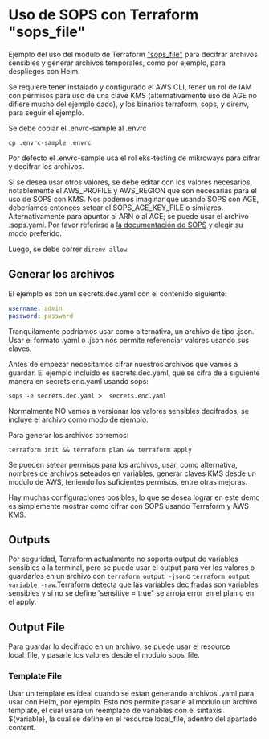 # Uso de SOPS con Terraform "sops_file"

Ejemplo del uso del modulo de Terraform
["sops_file"](https://registry.terraform.io/providers/carlpett/sops/latest/docs/data-sources/file) para decifrar archivos sensibles y generar archivos temporales, como por ejemplo, para desplieges con Helm. 

Se requiere tener instalado y configurado el AWS CLI, tener un rol de IAM con permisos para uso de una clave KMS (alternativamente uso de AGE no difiere mucho del ejemplo dado), y los binarios terraform, sops, y direnv, para seguir el ejemplo. 

Se debe copiar el .envrc-sample al .envrc 
```
cp .envrc-sample .envrc 
```
Por defecto el .envrc-sample usa el rol eks-testing de mikroways para cifrar y
decifrar los archivos. 

Si se desea usar otros valores, se debe editar con los valores necesarios, notablemente el AWS_PROFILE y
AWS_REGION que son necesarias para el uso de SOPS con KMS. Nos podemos imaginar que
usando SOPS con AGE, deberíamos entonces setear el SOPS_AGE_KEY_FILE o
similares. Alternativamente para apuntar al ARN o al AGE; se puede usar el
archivo .sops.yaml. Por favor referirse a [la documentación de SOPS](https://github.com/getsops/sops) y elegir su modo preferido. 

Luego, se debe correr `direnv allow`.

## Generar los archivos

El ejemplo es con un secrets.dec.yaml con el contenido siguiente: 

```yaml
username: admin
password: password
```
Tranquilamente podríamos usar como alternativa, un archivo de tipo .json. Usar el formato .yaml o .json nos permite referenciar valores usando sus claves.

Antes de empezar necesitamos cifrar nuestros archivos que vamos a guardar. El ejemplo incluido
es secrets.dec.yaml, que se cifra de a siguiente manera en secrets.enc.yaml usando sops:
```
sops -e secrets.dec.yaml >  secrets.enc.yaml
```
Normalmente NO vamos a versionar los valores sensibles decifrados, se incluye 
el archivo como modo de ejemplo.

Para generar los archivos corremos:

```
terraform init && terraform plan && terraform apply
```

Se pueden setear permisos para los archivos, usar, como alternativa, nombres de archivos seteados en
variables, generar claves KMS desde un modulo de AWS, teniendo los
suficientes permisos, entre otras mejoras. 

Hay muchas configuraciones posibles, lo que se desea 
lograr en este demo es simplemente mostrar como cifrar con SOPS usando
Terraform y AWS KMS.


## Outputs 

Por seguridad, Terraform actualmente no soporta output de variables sensibles a la terminal, pero se puede usar el
output para ver los valores o guardarlos en un archivo con `terraform output -json`o `terraform output variable -raw`.Terraform detecta que las variables decifradas son variables sensibles y si no se define 'sensitive = true" se arroja error en el plan o en el apply.

## Output File 

Para guardar lo decifrado en un archivo, se puede usar el resource local_file, y
pasarle los valores desde el modulo sops_file. 

### Template File

Usar un template es ideal cuando se estan generando archivos .yaml para usar con
Helm, por ejemplo. Esto nos permite pasarle al modulo un archivo template, el
cual usara un reemplazo de variables con el sintaxis ${variable}, la cual se
define en el resource local_file, adentro del apartado content. 

